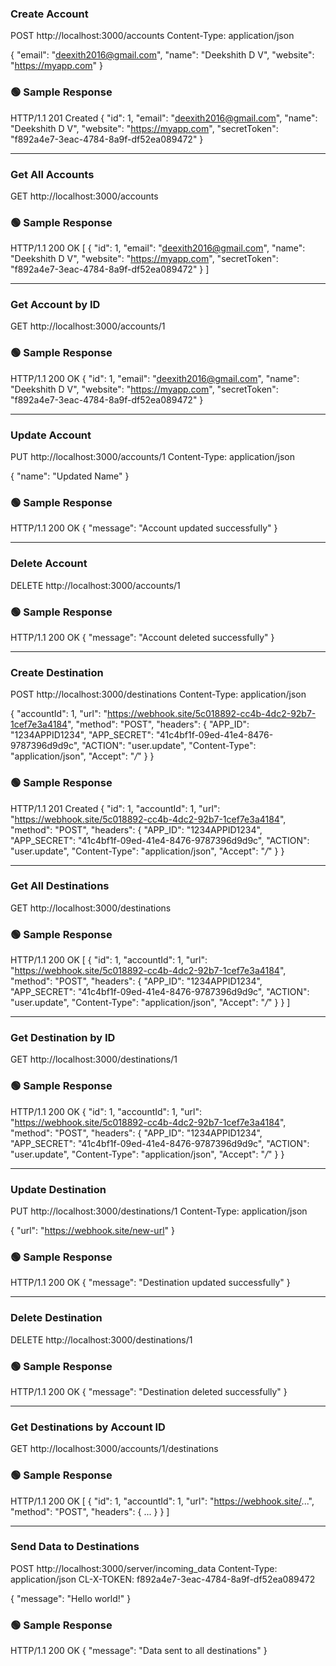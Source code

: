 ### Create Account
POST http://localhost:3000/accounts
Content-Type: application/json

{
  "email": "deexith2016@gmail.com",
  "name": "Deekshith D V",
  "website": "https://myapp.com"
}

### 🟢 Sample Response
HTTP/1.1 201 Created
{
  "id": 1,
  "email": "deexith2016@gmail.com",
  "name": "Deekshith D V",
  "website": "https://myapp.com",
  "secretToken": "f892a4e7-3eac-4784-8a9f-df52ea089472"
}

---

### Get All Accounts
GET http://localhost:3000/accounts

### 🟢 Sample Response
HTTP/1.1 200 OK
[
  {
    "id": 1,
    "email": "deexith2016@gmail.com",
    "name": "Deekshith D V",
    "website": "https://myapp.com",
    "secretToken": "f892a4e7-3eac-4784-8a9f-df52ea089472"
  }
]

---

### Get Account by ID
GET http://localhost:3000/accounts/1

### 🟢 Sample Response
HTTP/1.1 200 OK
{
  "id": 1,
  "email": "deexith2016@gmail.com",
  "name": "Deekshith D V",
  "website": "https://myapp.com",
  "secretToken": "f892a4e7-3eac-4784-8a9f-df52ea089472"
}

---

### Update Account
PUT http://localhost:3000/accounts/1
Content-Type: application/json

{
  "name": "Updated Name"
}

### 🟢 Sample Response
HTTP/1.1 200 OK
{
  "message": "Account updated successfully"
}

---

### Delete Account
DELETE http://localhost:3000/accounts/1

### 🟢 Sample Response
HTTP/1.1 200 OK
{
  "message": "Account deleted successfully"
}

---

### Create Destination
POST http://localhost:3000/destinations
Content-Type: application/json

{
  "accountId": 1,
  "url": "https://webhook.site/5c018892-cc4b-4dc2-92b7-1cef7e3a4184",
  "method": "POST",
  "headers": {
    "APP_ID": "1234APPID1234",
    "APP_SECRET": "41c4bf1f-09ed-41e4-8476-9787396d9d9c",
    "ACTION": "user.update",
    "Content-Type": "application/json",
    "Accept": "*/*"
  }
}

### 🟢 Sample Response
HTTP/1.1 201 Created
{
  "id": 1,
  "accountId": 1,
  "url": "https://webhook.site/5c018892-cc4b-4dc2-92b7-1cef7e3a4184",
  "method": "POST",
  "headers": {
    "APP_ID": "1234APPID1234",
    "APP_SECRET": "41c4bf1f-09ed-41e4-8476-9787396d9d9c",
    "ACTION": "user.update",
    "Content-Type": "application/json",
    "Accept": "*/*"
  }
}

---

### Get All Destinations
GET http://localhost:3000/destinations

### 🟢 Sample Response
HTTP/1.1 200 OK
[
  {
    "id": 1,
    "accountId": 1,
    "url": "https://webhook.site/5c018892-cc4b-4dc2-92b7-1cef7e3a4184",
    "method": "POST",
    "headers": {
      "APP_ID": "1234APPID1234",
      "APP_SECRET": "41c4bf1f-09ed-41e4-8476-9787396d9d9c",
      "ACTION": "user.update",
      "Content-Type": "application/json",
      "Accept": "*/*"
    }
  }
]

---

### Get Destination by ID
GET http://localhost:3000/destinations/1

### 🟢 Sample Response
HTTP/1.1 200 OK
{
  "id": 1,
  "accountId": 1,
  "url": "https://webhook.site/5c018892-cc4b-4dc2-92b7-1cef7e3a4184",
  "method": "POST",
  "headers": {
    "APP_ID": "1234APPID1234",
    "APP_SECRET": "41c4bf1f-09ed-41e4-8476-9787396d9d9c",
    "ACTION": "user.update",
    "Content-Type": "application/json",
    "Accept": "*/*"
  }
}

---

### Update Destination
PUT http://localhost:3000/destinations/1
Content-Type: application/json

{
  "url": "https://webhook.site/new-url"
}

### 🟢 Sample Response
HTTP/1.1 200 OK
{
  "message": "Destination updated successfully"
}

---

### Delete Destination
DELETE http://localhost:3000/destinations/1

### 🟢 Sample Response
HTTP/1.1 200 OK
{
  "message": "Destination deleted successfully"
}

---

### Get Destinations by Account ID
GET http://localhost:3000/accounts/1/destinations

### 🟢 Sample Response
HTTP/1.1 200 OK
[
  {
    "id": 1,
    "accountId": 1,
    "url": "https://webhook.site/...",
    "method": "POST",
    "headers": {
      ...
    }
  }
]

---

### Send Data to Destinations
POST http://localhost:3000/server/incoming_data
Content-Type: application/json
CL-X-TOKEN: f892a4e7-3eac-4784-8a9f-df52ea089472

{
  "message": "Hello world!"
}

### 🟢 Sample Response
HTTP/1.1 200 OK
{
  "message": "Data sent to all destinations"
}